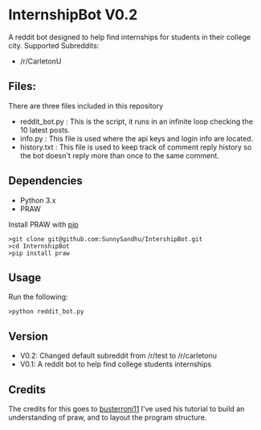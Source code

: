 # InternshipBot V0.2
A reddit bot designed to help find internships for students in their college city.
Supported Subreddits:
* /r/CarletonU
## Files:
There are three files  included in this repository
  * reddit_bot.py : This is the script, it runs in an infinite loop checking the 10 latest posts.
  * info.py : This file is used where the api keys and login info are located. 
  * history.txt : This file is used to keep track of comment reply history so the bot doesn't reply more than once to the same comment.

## Dependencies
* Python 3.x
* PRAW

Install PRAW with [pip](https://pypi.python.org/pypi/pip)
```
>git clone git@github.com:SunnySandhu/IntershipBot.git
>cd InternshipBot
>pip install praw
```
## Usage
Run the following: 
```
>python reddit_bot.py
```
## Version
* V0.2: Changed default subreddit from /r/test to /r/carletonu
* V0.1: A reddit bot to help find college students internships

## Credits
The credits for this goes to [busterroni11](https://www.youtube.com/channel/UCBN_m9Ygp2y6ndNoO4O2Nww)
I've used his tutorial to build an understanding of praw, and to layout the program structure.




   
